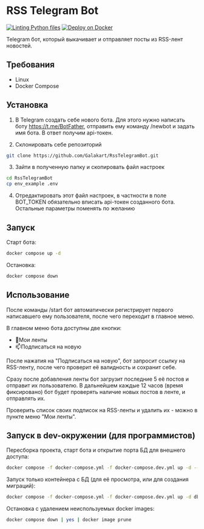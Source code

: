 # RSS Telegram Bot

[![Linting Python files](https://github.com/Galakart/RssTelegramBot/actions/workflows/lint-develop-job.yml/badge.svg)](https://github.com/Galakart/RssTelegramBot/actions/workflows/lint-develop-job.yml) [![Deploy on Docker](https://github.com/Galakart/RssTelegramBot/actions/workflows/deploy-on-master-job.yml/badge.svg)](https://github.com/Galakart/RssTelegramBot/actions/workflows/deploy-on-master-job.yml)

Telegram бот, который выкачивает и отправляет посты из RSS-лент новостей.

## Требования
- Linux
- Docker Compose

## Установка
1. В Telegram создать себе нового бота. Для этого нужно написать боту https://t.me/BotFather, отправить ему команду /newbot и задать имя бота.
В ответ получим api-токен.

2. Склонировать себе репозиторий
```bash
git clone https://github.com/Galakart/RssTelegramBot.git
```

3. Зайти в полученную папку и скопировать файл настроек
```bash
cd RssTelegramBot
cp env_example .env
```

4. Отредактировать этот файл настроек, в частности в поле BOT_TOKEN обязательно вписать api-токен созданного бота. Остальные параметры поменять по желанию

## Запуск
Старт бота:
```bash
docker compose up -d
```

Остановка:
```bash
docker compose down
```

## Использование
После команды /start бот автоматически регистрирует первого написавшего ему пользователя, после чего переходит в главное меню.

В главном меню бота доступны две кнопки:
- 📃Мои ленты
- 📫Подписаться на новую

После нажатия на "Подписаться на новую", бот запросит ссылку на RSS-ленту, после чего проверит её валидность и сохранит себе. 

Сразу после добавления ленты бот загрузит последние 5 её постов и отправит их пользователю. В дальнейшем каждые 12 часов (время фиксировано) бот будет проверять наличие новых постов в ленте, и отправлять их.

Проверить список своих подписок на RSS-ленты и удалить их - можно в пункте меню "Мои ленты".

## Запуск в dev-окружении (для программистов)
Пересборка проекта, старт бота и открытие порта БД для внешнего доступа:
```bash
docker compose -f docker-compose.yml -f docker-compose.dev.yml up -d --build
```

Запуск только контейнера с БД (для её просмотра, или для создания миграций):
```bash
docker compose -f docker-compose.yml -f docker-compose.dev.yml up -d db
```

Остановка с удалением неиспользуемых docker images:
```bash
docker compose down | yes | docker image prune
```

